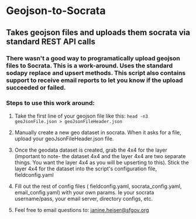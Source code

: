 # Geojson-to-Socrata

## Takes geojson files and uploads them socrata via standard REST API calls

### There wasn't a good way to programatically upload geojson files to Socrata. This is a work-around. Uses the standard sodapy replace and upsert methods. This script also contains support to receive email reports to let you know if the upload succeeded or failed.

### Steps to use this work around:

1. Take the first line of your geojson file like this:
`head -n3 geoJsonFile.json > geoJsonFileHeader.json`

2. Manually create a new geo dataset in socrata. When it asks for a file, upload your geoJsonFileHeader.json file.

3. Once the geodata dataset is created, grab the 4x4 for the layer (important to note- the dataset 4x4 and the layer 4x4 are two separate things. You want the layer 4x4 as you will be upserting to this). Stick the layer 4x4 for the dataset into the script's configuration file, fieldconfig.yaml

4. Fill out the rest of config files ( fieldconfig.yaml, socrata_config.yaml, email_config.yaml) with your own params. Ie your socrata username/pass, your email server, directory configs, etc. 

6. Feel free to email questions to: janine.heiser@sfgov.org		